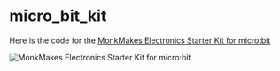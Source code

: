 # micro_bit_kit
Here is the code for the [MonkMakes Electronics Starter Kit for micro:bit](https://monkmakes.com/mb_kit)

![MonkMakes Electronics Starter Kit for micro:bit](https://www.monkmakes.com/wp-content/uploads/2017/09/in_box_ready-copy-1024x881.jpg)
